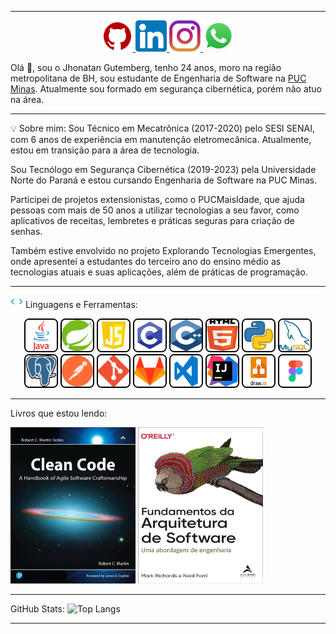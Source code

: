  ___
 <p align="center">
  <a href="https://github.com/Jhonatan-Gutemberg" target="_blank">
    <img src="img/github5.png" alt="GitHub" width="50" height="50"/>
  </a>
  <a href="https://www.linkedin.com/in/jhonatan-gutemberg-54290b148/" target="_blank">
    <img src="img/linkedin2.png" alt="LinkedIn" width="50" height="50"/>
  </a>
  <a href="https://www.instagram.com/jhonatangutemberg/" target="_blank">
    <img src="img/insta2.png" alt="Instagram" width="50" height="50"/>
  </a>
  <a href="https://wa.me/5531984946730" target="_blank">
    <img src="img/wpp2.png" alt="WhatsApp" width="50" height="50"/>
  </a>
</p>

  Olá 👋, sou o Jhonatan Gutemberg, tenho 24 anos, moro na região metropolitana de BH, sou estudante de Engenharia de Software na [PUC Minas](https://www.pucminas.br/processoseletivo/Paginas/default.aspx). Atualmente sou formado em segurança cibernética, porém não atuo na área.  
___
💡 Sobre mim:
Sou Técnico em Mecatrônica (2017-2020) pelo SESI SENAI, com 6 anos de experiência em manutenção eletromecânica. Atualmente, estou em transição para a área de tecnologia.

Sou Tecnólogo em Segurança Cibernética (2019-2023) pela Universidade Norte do Paraná e estou cursando Engenharia de Software na PUC Minas.

Participei de projetos extensionistas, como o PUCMaisIdade, que ajuda pessoas com mais de 50 anos a utilizar tecnologias a seu favor, como aplicativos de receitas, lembretes e práticas seguras para criação de senhas.

Também estive envolvido no projeto Explorando Tecnologias Emergentes, onde apresentei a estudantes do terceiro ano do ensino médio as tecnologias atuais e suas aplicações, além de práticas de programação.

___
<img src="img\skills.gif" alt="Ferramentas e tecnologias" width="20"/> Linguagens e Ferramentas:
<p align="center">
  <img src="img/java.png" alt="Java" width="50" height="50" style="border: 2px solid black; border-radius: 8px;"/>
  <img src="img/spring.png" alt="spring" width="50" height="50" style="border: 2px solid black; border-radius: 8px;"/>
  <img src="img/js.png" alt="js" width="50" height="50" style="border: 2px solid black; border-radius: 8px;"/>
  <img src="img/c.png" alt="c" width="50" height="50" style="border: 2px solid black; border-radius: 8px;"/>
  <img src="img/cpp.svg" alt="cpp" width="50" height="50" style="border: 2px solid black; border-radius: 8px;"/>
  <img src="img/html.svg" alt="html" width="50" height="50" style="border: 2px solid black; border-radius: 8px;"/>
  <img src="img/python.png" alt="python" width="50" height="50" style="border: 2px solid black; border-radius: 8px;"/>
  <img src="img/mysql_87a2317566.png" alt="mysql" width="50" height="50" style="border: 2px solid black; border-radius: 8px;"/>
  <img src="img/postgresql.png" alt="postgresql" width="50" height="50" style="border: 2px solid black; border-radius: 8px;"/>
  <img src="img/postman.png" alt="postman" width="50" height="50" style="border: 2px solid black; border-radius: 8px;"/>
  <img src="img/git.png" alt="git" width="50" height="50" style="border: 2px solid black; border-radius: 8px;"/>
  <img src="img/gitlab.png" alt="gitlab" width="50" height="50" style="border: 2px solid black; border-radius: 8px;"/>
  <img src="img/vs.png" alt="vs" width="50" height="50" style="border: 2px solid black; border-radius: 8px;"/>
  <img src="img/intellij.png" alt="intellij" width="50" height="50" style="border: 2px solid black; border-radius: 8px;"/>
  <img src="img/drawio7441.logowik.com.webp" alt="draw" width="50" height="50" style="border: 2px solid black; border-radius: 8px;"/>
  <img src="img/figma.png" alt="figma" width="50" height="50" style="border: 2px solid black; border-radius: 8px;"/>
</p>



___
Livros que estou lendo:

<img src="img\cleanCode.jpg" alt="figma" width="200" height="250" />

<img src="img\funArquiteura.jpg" alt="figma" width="200" height="250" />

___

GitHub Stats:
![Top Langs](https://github-readme-stats.vercel.app/api/top-langs/?username=jhonatan-gutemberg&layout=compact&theme=tokyonight)

___



